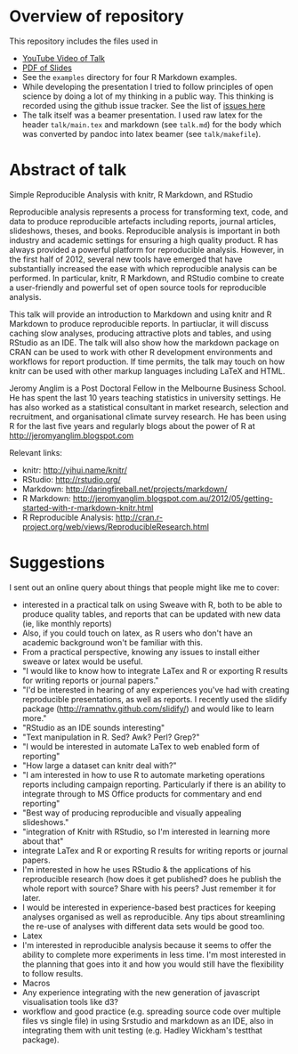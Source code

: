 # Overview of repository
This repository includes the files used in 

* [YouTube Video of Talk](http://youtu.be/XqzHnYLr5BE)
* [PDF of Slides](https://github.com/jeromyanglim/rmarkdown-rmeetup-2012/blob/master/talk/main.pdf?raw=true)
* See the `examples` directory for four R Markdown examples. 
* While developing the presentation I tried to follow principles of open science by doing a lot of my thinking in a public way. This thinking is recorded using the github issue tracker. See the list of [issues here](https://github.com/jeromyanglim/rmarkdown-rmeetup-2012/issues?state=closed)
* The talk itself was a beamer presentation. I used raw latex for the header `talk/main.tex` and markdown (see `talk.md`) for the body which was converted by pandoc into latex beamer (see `talk/makefile`).

# Abstract of talk

Simple Reproducible Analysis with knitr, R Markdown, and RStudio

Reproducible analysis represents a process for transforming text, code, and data to produce reproducible artefacts including reports, journal articles, slideshows, theses, and books.  Reproducible analysis is important in both industry and academic settings for ensuring a high quality product.  R has always provided a powerful platform for reproducible analysis.  However, in the first half of 2012, several new tools have emerged that have substantially increased the ease with which reproducible analysis can be performed. In particular, knitr, R Markdown, and RStudio combine to create a user-friendly and powerful set of open source tools for reproducible analysis.

This talk will provide an introduction to Markdown and using knitr and R Markdown to produce reproducible reports.  In partiuclar, it will discuss caching slow analyses, producing attractive plots and tables, and using RStudio as an IDE.  The talk will also show how the markdown package on CRAN can be used to work with other R development environments and workflows for report production.  If time permits, the talk may touch on how knitr can be used with other markup languages including LaTeX and HTML.  

Jeromy Anglim is a Post Doctoral Fellow in the Melbourne Business School.  He has spent the last 10 years teaching statistics in university settings. He has also worked as a statistical consultant in market research, selection and recruitment, and organisational climate survey research.  He has been using R for the last five years and regularly blogs about the power of R at http://jeromyanglim.blogspot.com

Relevant links:

* knitr: http://yihui.name/knitr/ 
* RStudio: http://rstudio.org/
* Markdown: http://daringfireball.net/projects/markdown/
* R Markdown:
  http://jeromyanglim.blogspot.com.au/2012/05/getting-started-with-r-markdown-knitr.html
* R Reproducible Analysis: http://cran.r-project.org/web/views/ReproducibleResearch.html


# Suggestions
I sent out an online query about things that people might like me to cover:

* interested in a practical talk on using Sweave with R, both to be able to
  produce quality tables, and reports that can be updated with new data (ie,
  like monthly reports)
* Also, if you could touch on latex, as R users who don't have an academic
  background won't be familiar with this.
* From a practical perspective, knowing any issues to install either sweave or
  latex would be useful.
* "I would like to know how to integrate LaTex and R or exporting R results for
  writing reports or journal papers."
* "I'd be interested in hearing of any experiences you've had with creating
  reproducible presentations, as well as reports. I recently used the slidify
  package (http://ramnathv.github.com/slidify/) and would like to learn
  more."
* "RStudio as an IDE sounds interesting"
* "Text manipulation in R. Sed? Awk? Perl? Grep?"
* "I would be interested in automate LaTex to web enabled form of reporting"
* "How large a dataset can knitr deal with?"
*  "I am interested in how to use R to automate marketing operations reports
   including campaign reporting. Particularly if there is an ability to
   integrate through to MS Office products for commentary and end reporting"
* "Best way of producing reproducible and visually appealing slideshows."
* "integration of Knitr with RStudio, so I'm interested in learning more about
  that"
* integrate LaTex and R or exporting R results for writing reports or journal papers.
* I'm interested in how he uses RStudio & the applications of his reproducible
research (how does it get published? does he publish the whole report with
source? Share with his peers? Just remember it for later.
* I would be interested in experience-based best practices for keeping analyses
organised as well as reproducible. Any tips about streamlining the re-use of
analyses with different data sets would be good too.
* Latex
* I'm interested in reproducible analysis because it seems to offer the ability
to complete more experiments in less time. I'm most interested in the planning
that goes into it and how you would still have the flexibility to follow
results.
* Macros
* Any experience integrating with the new generation of javascript visualisation
tools like d3?
* workflow and good practice (e.g. spreading source code over multiple files vs
single file) in using Srstudio and markdown as an IDE, also in integrating them
with unit testing (e.g. Hadley Wickham's testthat package).




